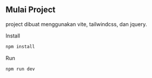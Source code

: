 ## Mulai Project

project dibuat menggunakan vite, tailwindcss, dan jquery.

Install

```sh
npm install
```

Run

```sh
npm run dev
```

